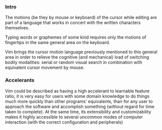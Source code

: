 ### Intro

The motions (be they by mouse or keyboard) of the cursor while editing are part of a language that works in concert with the written characters themselves.

Typing words or graphemes of some kind requires only the motions of fingertips in the same general area on the keyboard.

Vim brings the cursor motion language previously mentioned to this general area in order to relieve the cognitive (and mechanical) load of switching bodily modalities: serial or random visual search in combination with equivalent cursor movement by mouse.

### Accelerants

Vim could be described as having a high accelerant to learnable feature ratio, it is very easy for users with some domain knowledge to do things much more quickly than other programs' equivalents, than for any user to approach the software and accomplish something (without regard for time taken to complete).  At the same time, its extensibility and customizability makes it highly accessible to several uncommon modes of computer interaction (with the correct configuration and peripherals)
